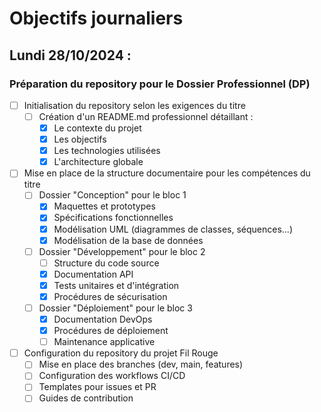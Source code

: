 # Objectifs journaliers

## Lundi 28/10/2024 :

### Préparation du repository pour le Dossier Professionnel (DP)

- [ ] Initialisation du repository selon les exigences du titre
  - [ ] Création d'un README.md professionnel détaillant :
    - [x] Le contexte du projet
    - [x] Les objectifs
    - [x] Les technologies utilisées
    - [x] L'architecture globale

- [ ] Mise en place de la structure documentaire pour les compétences du titre
  - [ ] Dossier "Conception" pour le bloc 1
    - [x] Maquettes et prototypes
    - [x] Spécifications fonctionnelles
    - [x] Modélisation UML (diagrammes de classes, séquences...)
    - [x] Modélisation de la base de données
  
  - [ ] Dossier "Développement" pour le bloc 2
    - [ ] Structure du code source
    - [x] Documentation API
    - [x] Tests unitaires et d'intégration
    - [x] Procédures de sécurisation
  
  - [ ] Dossier "Déploiement" pour le bloc 3
    - [x] Documentation DevOps
    - [x] Procédures de déploiement
    - [ ] Maintenance applicative

- [ ] Configuration du repository du projet Fil Rouge
  - [ ] Mise en place des branches (dev, main, features)
  - [ ] Configuration des workflows CI/CD
  - [ ] Templates pour issues et PR
  - [ ] Guides de contribution